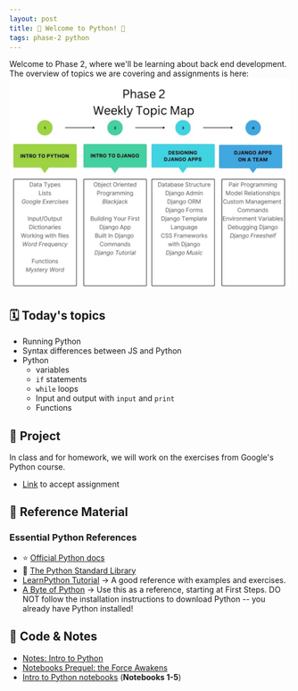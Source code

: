 ```yaml
---
layout: post
title: 🐍 Welcome to Python! 🐍
tags: phase-2 python
---
```


Welcome to Phase 2, where we'll be learning about back end development. The overview of topics we are covering and assignments is here:
![Topic Map](../assets/img/phase-2-topic-map.jpg)

## 🗓️ Today's topics

- Running Python
- Syntax differences between JS and Python
- Python
  - variables
  - `if` statements
  - `while` loops
  - Input and output with `input` and `print`
  - Functions

## 🎯 Project

In class and for homework, we will work on the exercises from Google's Python course.

- [Link](https://classroom.github.com/a/z5V5ejzn) to accept assignment

## 🔖 Reference Material

### Essential Python References

- ⭐ [Official Python docs](https://docs.python.org/3/)
- 🐍 [The Python Standard Library](https://docs.python.org/3/library/index.html)
- [LearnPython Tutorial](https://www.learnpython.org/) -> A good reference with examples and exercises.
- [A Byte of Python](https://python.swaroopch.com/) -> Use this as a reference, starting at First Steps. DO NOT follow the installation instructions to download Python -- you already have Python installed!

## 🦉 Code & Notes

- [Notes: Intro to Python](https://github.com/momentum-team-15/notes/blob/main/intro-python.md)
- [Notebooks Prequel: the Force Awakens](https://github.com/Momentum-Team-15/notes/blob/main/py-notebooks-prequel.md)
- [Intro to Python notebooks](https://github.com/Momentum-Team-15/python-notebooks) (**Notebooks 1-5**)

